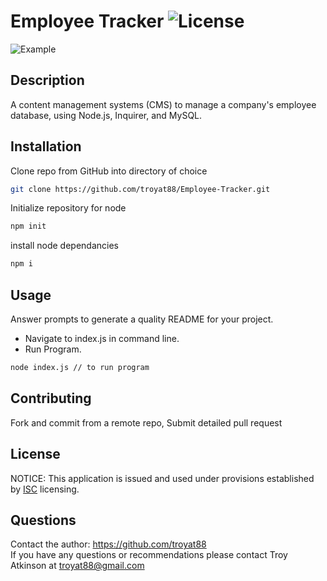 # Employee Tracker  ![License](https://img.shields.io/badge/License-ISC-brightgreen)

![Example]("Deliverables/DEMO.gif")

## Description
A content management systems (CMS) to manage a company's employee database, using Node.js, Inquirer, and MySQL.

## Installation
Clone repo from GitHub into directory of choice
```bash
git clone https://github.com/troyat88/Employee-Tracker.git
```
Initialize repository for node
```bash
npm init
```
install node dependancies
```bash
npm i 
```

## Usage
Answer prompts to generate a quality README for your project.
* Navigate to index.js in command line. 
* Run Program. 
```bash
node index.js // to run program
```

## Contributing
Fork and commit from a remote repo, Submit detailed pull request

## License
NOTICE: This application is issued and used under provisions established by [ISC](https://choosealicense.com/licenses/ISC/) licensing.

## Questions
Contact the author: https://github.com/troyat88  
If you have any questions or recommendations please contact Troy Atkinson at troyat88@gmail.com